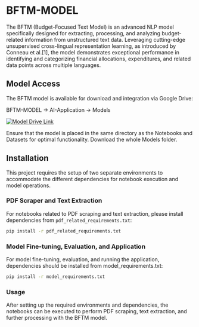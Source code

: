 # BFTM-MODEL

The BFTM (Budget-Focused Text Model) is an advanced NLP model specifically designed for extracting, processing, and analyzing budget-related information from unstructured text data. Leveraging cutting-edge unsupervised cross-lingual representation learning, as introduced by Conneau et al.[1], the model demonstrates exceptional performance in identifying and categorizing financial allocations, expenditures, and related data points across multiple languages.

## Model Access
The BFTM model is available for download and integration via Google Drive:

BFTM-MODEL -> AI-Application -> Models

[![Model Drive Link](https://github.com/dipomari/BFTM-MODEL/assets/119870921/551dc707-b455-408c-b5ce-79e3188d5415)](https://drive.google.com/drive/folders/1eIw7C_GlQA4H_OkhGXd-QHsrHeHXmf9E?usp=share_link)

Ensure that the model is placed in the same directory as the Notebooks and Datasets for optimal functionality. Download the whole Models folder.

## Installation
This project requires the setup of two separate environments to accommodate the different dependencies for notebook execution and model operations.

### PDF Scraper and Text Extraction
For notebooks related to PDF scraping and text extraction, please install dependencies from `pdf_related_requirements.txt`:

```bash
pip install -r pdf_related_requirements.txt
```

### Model Fine-tuning, Evaluation, and Application
For model fine-tuning, evaluation, and running the application, dependencies should be installed from model_requirements.txt:

```bash
pip install -r model_requirements.txt
```

### Usage

After setting up the required environments and dependencies, the notebooks can be executed to perform PDF scraping, text extraction, and further processing with the BFTM model.
